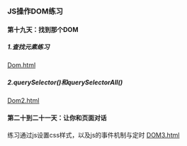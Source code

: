 ### JS操作DOM练习
#### 第十九天：找到那个DOM
##### 1.查找元素练习
[Dom.html](https://qian-hao.github.io/webDemo/Dom/Dom.html)
##### 2.querySelector()和querySelectorAll()
[Dom2.html](https://qian-hao.github.io/webDemo/Dom/Dom2.html)

#### 第二十到二十一天：让你和页面对话
练习通过js设置css样式，以及js的事件机制与定时
[DOM3.html](https://qian-hao.github.io/webDemo/Dom/DOM3.html)
